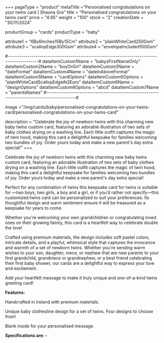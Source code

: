 +++
pageType = "product"
metaTitle ="Personalised congratulations on your twins card | Shauna Gra"
title = "Personalised congratulations on your twins card"
price = "4.95"
weight = "100"
stock = "2"
creationDate = "30/11/2024"
 
productGroup = "cards"
productType = "baby"
 
attribute1 = "6By6Inches15By15Cm" 
attribute2 = "plainWhiteCard250Gsm" 
attribute3 = "scallopEdge300Gsm" 
attribute4 = "envelopeIncluded100Gsm" 
 
#---------------------------------------------------------------------------------------------#
dataItemCustom1Name = "babysFirstNameOnly"
dataItemCustom2Name = "boyOrGirl"
dataItemCustom3Name = "dateFormat"
dataItemCustom4Name = "dateInAboveFormat"
dataItemCustom5Name = "cardOptions"
dataItemCustom5Options = "plainWhiteCardScallopEdgeAt2Euro"
dataItemCustom6Name = "designOptions"
dataItemCustom6Options = "abcd"
dataItemCustom7Name = "parentsNames"
#---------------------------------------------------------------------------------------------#
 
image ="/img/cards/baby/personalised-congratulations-on-your-twins-card/personalised-congratulations-on-your-twins-card"
 
description = "Celebrate the joy of newborn twins with this charming new baby twins custom card, featuring an adorable illustration of two sets of baby clothes drying on a washing line. Each little outfit captures the magic of twin hood, making this card a delightful keepsake for families welcoming two bundles of joy. Order yours today and make a new parent's day extra special!"
+++

Celebrate the joy of newborn twins with this charming new baby twins custom card, featuring an adorable illustration of two sets of baby clothes drying on a washing line. Each little outfit captures the magic of twin hood, making this card a delightful keepsake for families welcoming two bundles of joy. Order yours today and make a new parent's day extra special!

Perfect for any combination of twins this keepsake card for twins is suitable for —two boys, two girls, a boy and a girl, or if you’d rather not specify—this customized twins card can be personalized to suit your preferences. Its thoughtful design and warm sentiment ensure it will be treasured as a keepsake for years to come.

Whether you're welcoming your own grandchildren or congratulating loved ones on their growing family, this card is a heartfelt way to celebrate double the love!

Crafted using premium materials, the design includes soft pastel colors, intricate details, and a playful, whimsical style that captures the innocence and warmth of a set of newborn twins. Whether you're sending warm wishes to your son, daughter, niece, or nephew that are new parents to your first grandchild, grandniece or grandnephew, or a best friend celebrating their first baby shower, our cards are a delightful way to express your love and excitement.

Add your heartfelt message to make it truly unique and one-of-a-kind twins greeting card!

**Features:**

Handcrafted in Ireland with premium materials.

Unique baby clothesline design for a set of twins. Four designs to choose from!

Blank inside for your personalised message.

**Specifications are: -**
